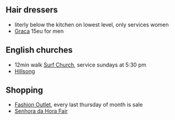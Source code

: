 
## Hair dressers
- literly below the kitchen on lowest level, only services women
- [Graca](https://www.google.com/maps/place/Graca+Ribeiro+Cabeleireiros/@41.1803803,-8.6821773,21z) 15eu for men

## English churches
- 12min walk [Surf Church](https://surfchurch.pt), service sundays at 5:30 pm
- [Hillsong](https://hillsong.com/portugal/porto/)

## Shopping
- [Fashion Outlet](https://viladocondefashionoutlet.pt/), every last thursday of month is sale
- [Senhora da Hora Fair](https://maps.app.goo.gl/RGbE5xLXUohfeyAt5)
